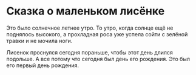 Сказка о маленьком лисёнке
===============

Это было солнечное летнее утро. То утро, когда солнце ещё не поднялось высокого, а прохладная роса уже успела сойти с зелёной травки и не мочила ноги.

Лисенок проснулся сегодня пораньше, чтобы этот день длился подольше. А все потому что сегодня был день его рождения. Это был его первый день рождения.



